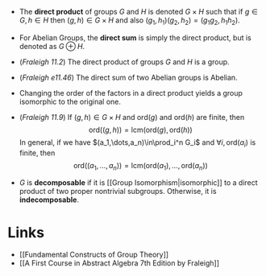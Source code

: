 * The **direct product** of groups $G$ and $H$ is denoted $G\times H$ such that if $g\in G, h\in H$ then $(g,h)\in G\times H$ and also $(g_1,h_1)(g_2,h_2)=(g_1g_2, h_1h_2)$. 
* For Abelian Groups, the **direct sum** is simply the direct product, but is denoted as $G\oplus H$.

* (*Fraleigh 11.2*) The direct product of groups $G$ and $H$ is a group.
* (*Fraleigh e11.46*) The direct sum of two Abelian groups is Abelian. 
* Changing the order of the factors in a direct product yields a group isomorphic to the original one.

* (*Fraleigh 11.9*) If $(g,h)\in G\times H$ and $\text{ord}(g)$ and $\text{ord}(h)$ are finite, then 
  $$
  \text{ord}((g,h)) = \text{lcm}\left(\text{ord}(g), \text{ord}(h)\right)
  $$
  In general, if we have $(a_1,\dots,a_n)\in\prod_i^n G_i$ and $\forall i, \text{ord}(a_i)$ is finite, then
  $$
  \text{ord}((a_1,\dots,a_n)) = \text{lcm}(\text{ord}(a_1), \dots,\text{ord}(a_n))
  $$ 
  
* $G$ is **decomposable** if it is [[Group Isomorphism|isomorphic]] to a direct product of two proper nontrivial subgroups. Otherwise, it is **indecomposable**.
# Links
* [[Fundamental Constructs of Group Theory]]
* [[A First Course in Abstract Algebra 7th Edition by Fraleigh]]